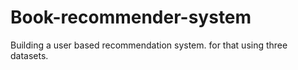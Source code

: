 # Book-recommender-system
Building a user based recommendation system.
for that using three datasets.
